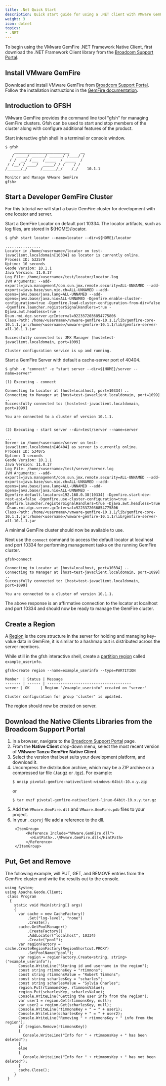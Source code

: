 ```yaml
---
title: .Net Quick Start
description: Quick start guide for using a .NET client with VMware GemFire.
weight: 3
icon: dotnet
topics:
- .NET
---
```

To begin using the VMware GemFire .NET Framework Native Client, first download the .NET Framework Client library from the [Broadcom Support Portal](https://support.broadcom.com/group/ecx/productfiles?subFamily=VMware%20Tanzu%20GemFire&displayGroup=VMware%20Tanzu%20GemFire&release=Native%20Client%2010.4.4&os=&servicePk=521899&language=EN).


## Install VMware GemFire

Download and install VMware GemFire from [Broadcom Support Portal](https://support.broadcom.com/group/ecx/productfiles?subFamily=VMware%20Tanzu%20GemFire&displayGroup=VMware%20Tanzu%20GemFire&release=10.1.1&os=&servicePk=310413&language=EN). Follow the installation instructions in the [GemFire documentation](https://docs.vmware.com/en/VMware-GemFire/10.0/gf/getting_started-installation-install_intro.html).

## Introduction to GFSH

VMware GemFire provides the command line tool "gfsh" for managing GemFire clusters.  Gfsh can be used to start and stop members of the cluster along with configure additional features of the product.

Start interactive gfsh shell in a terminal or console window.

```text
$ gfsh
    _________________________     __
   / _____/ ______/ ______/ /____/ /
  / /  __/ /___  /_____  / _____  /
 / /__/ / ____/  _____/ / /    / /
/______/_/      /______/_/    /_/    10.1.1

Monitor and Manage VMware GemFire
gfsh>
```


## Start a Developer GemFire Cluster

For this tutorial we will start a basic GemFire cluster for development with one locator and server.

Start a GemFire Locator on default port 10334. The locator artifacts, such as log files, are stored in ${HOME}/locator.

```text
$ gfsh start locator --name=locator --dir=${HOME}/locator

................
Locator in /home/<username>/locator on test-javaclient.localdomain[10334] as locator is currently online.
Process ID: 532579
Uptime: 10 seconds
Geode Version: 10.1.1
Java Version: 11.0.17
Log File: /home/<username>/test/locator/locator.log
JVM Arguments: --add-exports=java.management/com.sun.jmx.remote.security=ALL-UNNAMED --add-exports=java.base/sun.nio.ch=ALL-UNNAMED --add-opens=java.base/java.lang=ALL-UNNAMED --add-opens=java.base/java.nio=ALL-UNNAMED -Dgemfire.enable-cluster-configuration=true -Dgemfire.load-cluster-configuration-from-dir=false -Dgemfire.launcher.registerSignalHandlers=true -Djava.awt.headless=true -Dsun.rmi.dgc.server.gcInterval=9223372036854775806
Class-Path: /home/<username>/vmware-gemfire-10.1.1/lib/gemfire-core-10.1.1.jar:/home/<username>/vmware-gemfire-10.1.1/lib/gemfire-server-all-10.1.1.jar

Successfully connected to: JMX Manager [host=test-javaclient.localdomain, port=1099]

Cluster configuration service is up and running.

```

Start a GemFire Server with default a cache-server port of 40404.

```text
$ gfsh -e "connect" -e "start server --dir=${HOME}/server --name=server"

(1) Executing - connect

Connecting to Locator at [host=localhost, port=10334] ..
Connecting to Manager at [host=test-javaclient.localdomain, port=1099] ..
Successfully connected to: [host=test-javaclient.localdomain, port=1099]

You are connected to a cluster of version 10.1.1.


(2) Executing - start server --dir=test/server --name=server

...
Server in /home/<username>/server on test-javaclient.localdomain[40404] as server is currently online.
Process ID: 534075
Uptime: 3 seconds
Geode Version: 10.1.1
Java Version: 11.0.17
Log File: /home/<username>/test/server/server.log
JVM Arguments: --add-exports=java.management/com.sun.jmx.remote.security=ALL-UNNAMED --add-exports=java.base/sun.nio.ch=ALL-UNNAMED --add-opens=java.base/java.lang=ALL-UNNAMED --add-opens=java.base/java.nio=ALL-UNNAMED -Dgemfire.default.locators=192.168.0.38[10334] -Dgemfire.start-dev-rest-api=false -Dgemfire.use-cluster-configuration=true -Dgemfire.launcher.registerSignalHandlers=true -Djava.awt.headless=true -Dsun.rmi.dgc.server.gcInterval=9223372036854775806
Class-Path: /home/<username>/vmware-gemfire-10.1.1/lib/gemfire-core-10.1.1.jar:/home/<username>/vmware-gemfire-10.1.1/lib/gemfire-server-all-10.1.1.jar

```

A minimal GemFire cluster should now be available to use.


Next use the `connect` command to access the default locator at localhost and port 10334 for performing management tasks on the running GemFire cluster.

```text
gfsh>connect

Connecting to Locator at [host=localhost, port=10334] ..
Connecting to Manager at [host=test-javaclient.localdomain, port=1099] ..
Successfully connected to: [host=test-javaclient.localdomain, port=1099]

You are connected to a cluster of version 10.1.1.

```

The above response is an affirmative connection to the locator at localhost and port 10334
and should now be ready to manage the GemFire cluster.

## Create a Region

A [Region](https://docs.vmware.com/en/VMware-GemFire/9.15/gf/developing-region_options-chapter_overview.html) is the core structure in the server for holding and managing key-value data in GemFire, it is similar to a hashmap but is distributed across the server members.

While still in the gfsh interactive shell, create a [partition region](https://docs.vmware.com/en/VMware-GemFire/9.15/gf/developing-partitioned_regions-chapter_overview.html) called `example_userinfo`.

```text
gfsh>create region --name=example_userinfo --type=PARTITION

Member  | Status | Message
------- | ------ | --------------------------------------
server | OK     | Region "/example_userinfo" created on "server"

Cluster configuration for group 'cluster' is updated.
```

The region should now be created on server.

## Download the Native Clients Libraries from the Broadcom Support Portal
1. In a browser, navigate to the [Broadcom Support Portal](https://support.broadcom.com/group/ecx/productfiles?subFamily=VMware%20Tanzu%20GemFire&displayGroup=VMware%20Tanzu%20GemFire&release=Native%20Client%2010.4.4&os=&servicePk=521899&language=EN) page.
2. From the **Native Client <version>** drop-down menu, select the most recent version of **VMware Tanzu GemFire Native Client**.
3. Select the version that best suits your development platform, and download it.
4. Uncompress the distribution archive, which may be a ZIP archive or a compressed tar file (.tar.gz or .tgz). For example:
    ```
    $ unzip pivotal-gemfire-nativeclient-windows-64bit-10.x.y.zip
    ```
   or
    ```
    $ tar xvzf pivotal-gemfire-nativeclient-linux-64bit-10.x.y.tar.gz
    ```
5. Add the `VMware.GemFire.dll` and `VMware.GemFire.pdb` files to your project.
6. In your `.csproj` file add a reference to the dll.
   ```
    <ItemGroup>
         <Reference Include="VMware.GemFire.dll">
           <HintPath>..\VMware.GemFire.dll</HintPath>
         </Reference>
    </ItemGroup>
   ```


## Put, Get and Remove 

The following example, will PUT, GET, and REMOVE entries from the GemFire cluster and write the results out to the console. 

```
using System;
using Apache.Geode.Client;
 class Program
  {
    static void Main(string[] args)
    {
      var cache = new CacheFactory()
          .Set("log-level", "none")
          .Create();
      cache.GetPoolManager()
          .CreateFactory()
          .AddLocator("localhost", 10334)
          .Create("pool");
      var regionFactory = cache.CreateRegionFactory(RegionShortcut.PROXY)
          .SetPoolName("pool");
      var region = regionFactory.Create<string, string>("example_userinfo");
      Console.WriteLine("Storing id and username in the region");
      const string rtimmonsKey = "rtimmons";
      const string rtimmonsValue = "Robert Timmons";
      const string scharlesKey = "scharles";
      const string scharlesValue = "Sylvia Charles";
      region.Put(rtimmonsKey, rtimmonsValue);
      region.Put(scharlesKey, scharlesValue);
      Console.WriteLine("Getting the user info from the region");
      var user1 = region.Get(rtimmonsKey, null);
      var user2 = region.Get(scharlesKey, null);
      Console.WriteLine(rtimmonsKey + " = " + user1);
      Console.WriteLine(scharlesKey + " = " + user2);
      Console.WriteLine("Removing " + rtimmonsKey + " info from the region");
      if (region.Remove(rtimmonsKey))
      {
        Console.WriteLine("Info for " + rtimmonsKey + " has been deleted");
      }
      else
      {
        Console.WriteLine("Info for " + rtimmonsKey + " has not been deleted");
      }
      cache.Close();
    }
 }
```